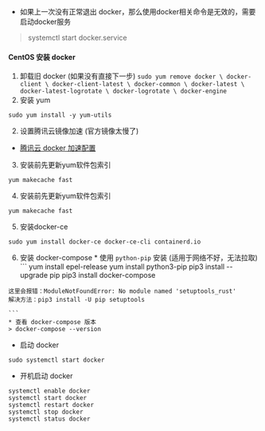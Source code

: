<!--
 * @Date: 2022-08-30
 * @Author: 马晓川 724503670@qq.com
 * @LastEditors: 马晓川 724503670@qq.com
 * @LastEditTime: 2022-08-31
 * @Description: 
-->
* 如果上一次没有正常退出 docker，那么使用docker相关命令是无效的，需要启动docker服务
> systemctl start docker.service


#### CentOS 安装 docker
  1. 卸载旧 docker (如果没有直接下一步)
    ```
    sudo yum remove docker \
                    docker-client \
                    docker-client-latest \
                    docker-common \
                    docker-latest \
                    docker-latest-logrotate \
                    docker-logrotate \
                    docker-engine
    ```
  2. 安装 yum
  ```
  sudo yum install -y yum-utils
  ```
  
  2. 设置腾讯云镜像加速 (官方镜像太慢了)
  * [腾讯云 docker 加速配置](https://cloud.tencent.com/document/product/1207/45596#.E4.BD.BF.E7.94.A8.E8.85.BE.E8.AE.AF.E4.BA.91-docker-.E9.95.9C.E5.83.8F.E6.BA.90.E5.8A.A0.E9.80.9F.E9.95.9C.E5.83.8F.E4.B8.8B.E8.BD.BD)

  3. 安装前先更新yum软件包索引
  ```
  yum makecache fast
  ```

  4. 安装前先更新yum软件包索引
  ```
  yum makecache fast
  ```

  5. 安装docker-ce
  ```
  sudo yum install docker-ce docker-ce-cli containerd.io
  ```

  6. 安装 docker-compose
    * 使用 `python-pip` 安装 (适用于网络不好，无法拉取)
    ```
    yum install epel-release
    yum install python3-pip 
    pip3 install --upgrade pip 
    pip3 install docker-compose  

    这里会报错：ModuleNotFoundError: No module named 'setuptools_rust'
    解决方法：pip3 install -U pip setuptools
    
    ```
    * 查看 docker-compose 版本
    > docker-compose --version
  
  * 启动 docker
  ```
  sudo systemctl start docker
  ```

  * 开机启动 docker
  ```
  systemctl enable docker
  systemctl start docker
  systemctl restart docker
  systemctl stop docker
  systemctl status docker
  ```